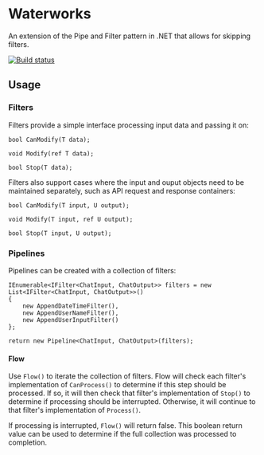 # Waterworks

An extension of the Pipe and Filter pattern in .NET that allows for skipping filters.

[![Build status](https://ci.appveyor.com/api/projects/status/j9dc9ikhw6w5r2h7/branch/master?svg=true)](https://ci.appveyor.com/project/AnthonyNeace/waterworks)

## Usage

### Filters

Filters provide a simple interface processing input data and passing it on:

    bool CanModify(T data);

    void Modify(ref T data);

    bool Stop(T data);

Filters also support cases where the input and ouput objects need to be maintained separately, such as API request and response containers:

    bool CanModify(T input, U output);

    void Modify(T input, ref U output);

    bool Stop(T input, U output);

### Pipelines

Pipelines can be created with a collection of filters:

    IEnumerable<IFilter<ChatInput, ChatOutput>> filters = new List<IFilter<ChatInput, ChatOutput>>()
    {
        new AppendDateTimeFilter(),
        new AppendUserNameFilter(),
        new AppendUserInputFilter()
    };

    return new Pipeline<ChatInput, ChatOutput>(filters);
    
#### Flow

Use `Flow()` to iterate the collection of filters. Flow will check each filter's implementation of `CanProcess()` to determine if this step should be processed.  If so, it will then check that filter's implementation of `Stop()` to determine if processing should be interrupted.  Otherwise, it will continue to that filter's implementation of `Process()`.

If processing is interrupted, `Flow()` will return false. This boolean return value can be used to determine if the full collection was processed to completion.
